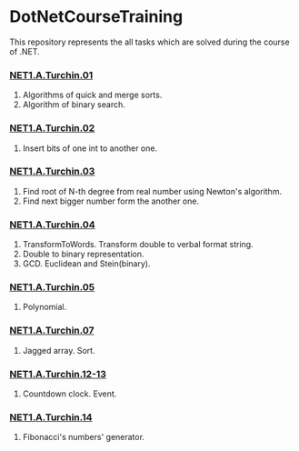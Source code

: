 # DotNetCourseTraining
This repository represents the all tasks which are solved during the course of .NET.

### [NET1.A.Turchin.01][01]  
1. Algorithms of quick and merge sorts.
2. Algorithm of binary search.

### [NET1.A.Turchin.02][02]  
1. Insert bits of one int to another one.

### [NET1.A.Turchin.03][03]  
1. Find root of N-th degree from real number using Newton's algorithm.
2. Find next bigger number form the another one.

### [NET1.A.Turchin.04][04]
1. TransformToWords. Transform double to verbal format string.
2. Double to binary representation.
3. GCD. Euclidean and Stein(binary).

### [NET1.A.Turchin.05][05]
1. Polynomial.

### [NET1.A.Turchin.07][07]
1. Jagged array. Sort.

### [NET1.A.Turchin.12-13][12-13]
1. Countdown clock. Event.

### [NET1.A.Turchin.14][14]
1. Fibonacci's numbers' generator.

[01]: https://github.com/TurchinAlexander/DotNetCourseTraining/tree/master/NET1.A.2018.Turchin.01
[02]: https://github.com/TurchinAlexander/DotNetCourseTraining/tree/master/NET1.A.2018.Turchin.02
[03]: https://github.com/TurchinAlexander/DotNetCourseTraining/tree/master/NET1.A.2018.Turchin.03
[04]: https://github.com/TurchinAlexander/DotNetCourseTraining/tree/master/NET1.A.2018.Turchin.04
[05]: https://github.com/TurchinAlexander/DotNetCourseTraining/tree/master/NET1.A.2018.Turchin.05
[07]: https://github.com/TurchinAlexander/DotNetCourseTraining/tree/master/NET1.A.2018.Turchin.07
[11]: https://github.com/TurchinAlexander/DotNetCourseTraining/tree/master/NET1.A.2018.Turchin.11
[12-13]: https://github.com/TurchinAlexander/DotNetCourseTraining/tree/master/NET1.A.2018.Turchin.12-13
[14]: https://github.com/TurchinAlexander/DotNetCourseTraining/tree/master/NET1.A.2018.Turchin.14
